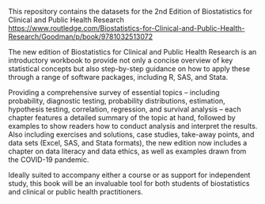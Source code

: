 This repository contains the datasets for the 2nd Edition of Biostatistics for Clinical and Public Health Research 
https://www.routledge.com/Biostatistics-for-Clinical-and-Public-Health-Research/Goodman/p/book/9781032513072


The new edition of Biostatistics for Clinical and Public Health Research is an introductory workbook to provide not only a concise overview of key statistical concepts but also step-by-step guidance on how to apply these through a range of software packages, including R, SAS, and Stata.

Providing a comprehensive survey of essential topics – including probability, diagnostic testing, probability distributions, estimation, hypothesis testing, correlation, regression, and survival analysis – each chapter features a detailed summary of the topic at hand, followed by examples to show readers how to conduct analysis and interpret the results. Also including exercises and solutions, case studies, take-away points, and data sets (Excel, SAS, and Stata formats), the new edition now includes a chapter on data literacy and data ethics, as well as examples drawn from the COVID-19 pandemic.

Ideally suited to accompany either a course or as support for independent study, this book will be an invaluable tool for both students of biostatistics and clinical or public health practitioners.
